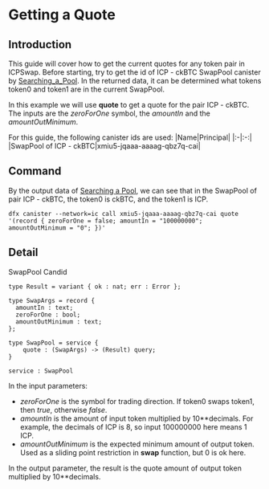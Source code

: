 # Getting a Quote

## Introduction

This guide will cover how to get the current quotes for any token pair in ICPSwap. 
Before starting, try to get the id of ICP - ckBTC SwapPool canister by [Searching_a_Pool](../../SwapFactory/01.Searching_a_Pool.md). In the returned data, it can be determined what tokens token0 and token1 are in the current SwapPool.

In this example we will use **quote** to get a quote for the pair ICP - ckBTC. The inputs are the *zeroForOne* symbol, the *amountIn* and the *amountOutMinimum*.

For this guide, the following canister ids are used:
|Name|Principal|
|:-|:-:|
|SwapPool of ICP - ckBTC|xmiu5-jqaaa-aaaag-qbz7q-cai|

## Command

By the output data of [Searching a Pool](../Factory/Searching%20a%20Pool.md), we can see that in the SwapPool of pair ICP - ckBTC, the token0 is ckBTC, and the token1 is ICP.

```
dfx canister --network=ic call xmiu5-jqaaa-aaaag-qbz7q-cai quote '(record { zeroForOne = false; amountIn = "100000000"; amountOutMinimum = "0"; })'
```

## Detail

SwapPool Candid

```
type Result = variant { ok : nat; err : Error };

type SwapArgs = record {
  amountIn : text;
  zeroForOne : bool;
  amountOutMinimum : text;
};

type SwapPool = service {
    quote : (SwapArgs) -> (Result) query;
}

service : SwapPool
```

In the input parameters:
+ *zeroForOne* is the symbol for trading direction. If token0 swaps token1, then *true*, otherwise *false*.
+ *amountIn* is the amount of input token multiplied by 10**decimals. For example, the decimals of ICP is 8, so input 100000000 here means 1 ICP.
+ *amountOutMinimum* is the expected minimum amount of output token. Used as a sliding point restriction in **swap** function, but 0 is ok here.

In the output parameter, the result is the quote amount of output token multiplied by 10**decimals.

